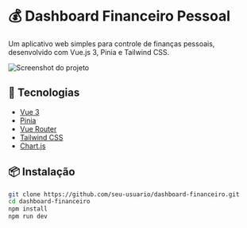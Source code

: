 # 💰 Dashboard Financeiro Pessoal

Um aplicativo web simples para controle de finanças pessoais, desenvolvido com Vue.js 3, Pinia e Tailwind CSS.

![Screenshot do projeto](screenshot.png) <!-- (adicione uma imagem depois) -->

## 🚀 Tecnologias

- [Vue 3](https://vuejs.org/)
- [Pinia](https://pinia.vuejs.org/)
- [Vue Router](https://router.vuejs.org/)
- [Tailwind CSS](https://tailwindcss.com/)
- [Chart.js](https://www.chartjs.org/)

## 📦 Instalação

```bash
git clone https://github.com/seu-usuario/dashboard-financeiro.git
cd dashboard-financeiro
npm install
npm run dev